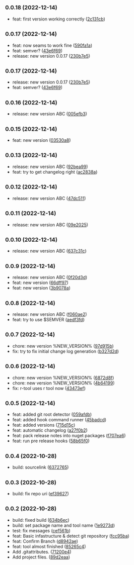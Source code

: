 ## <small>0.0.18 (2022-12-14)</small>

* feat: first version working correctly ([2c131cb](https://github.com/xenial-io/Xenial.RTool/commit/2c131cb))



## <small>0.0.17 (2022-12-14)</small>

* feat: now seams to work fine ([590fa1a](https://github.com/xenial-io/Xenial.RTool/commit/590fa1a))
* feat: semver? ([43e6f69](https://github.com/xenial-io/Xenial.RTool/commit/43e6f69))
* release: new version 0.0.17 ([230b7e5](https://github.com/xenial-io/Xenial.RTool/commit/230b7e5))



## <small>0.0.17 (2022-12-14)</small>

* release: new version 0.0.17 ([230b7e5](https://github.com/xenial-io/Xenial.RTool/commit/230b7e5))
* feat: semver? ([43e6f69](https://github.com/xenial-io/Xenial.RTool/commit/43e6f69))



## <small>0.0.16 (2022-12-14)</small>

* release: new version ABC ([005efb3](https://github.com/xenial-io/Xenial.RTool/commit/005efb3))



## <small>0.0.15 (2022-12-14)</small>

* feat: new version ([03530a8](https://github.com/xenial-io/Xenial.RTool/commit/03530a8))



## <small>0.0.13 (2022-12-14)</small>

* release: new version ABC ([92bea99](https://github.com/xenial-io/Xenial.RTool/commit/92bea99))
* feat: try to get changelog right ([ac2838a](https://github.com/xenial-io/Xenial.RTool/commit/ac2838a))



## <small>0.0.12 (2022-12-14)</small>

* release: new version ABC ([47dc511](https://github.com/xenial-io/Xenial.RTool/commit/47dc511))



## <small>0.0.11 (2022-12-14)</small>

* release: new version ABC ([09e2025](https://github.com/xenial-io/Xenial.RTool/commit/09e2025))



## <small>0.0.10 (2022-12-14)</small>

* release: new version ABC ([637c31c](https://github.com/xenial-io/Xenial.RTool/commit/637c31c))



## <small>0.0.9 (2022-12-14)</small>

* release: new version ABC ([0f20d3d](https://github.com/xenial-io/Xenial.RTool/commit/0f20d3d))
* feat: new version ([66dff97](https://github.com/xenial-io/Xenial.RTool/commit/66dff97))
* feat: new version ([3b9078a](https://github.com/xenial-io/Xenial.RTool/commit/3b9078a))



## <small>0.0.8 (2022-12-14)</small>

* release: new version ABC ([f060ae2](https://github.com/xenial-io/Xenial.RTool/commit/f060ae2))
* feat: try to use $SEMVER ([aedf3fd](https://github.com/xenial-io/Xenial.RTool/commit/aedf3fd))



## <small>0.0.7 (2022-12-14)</small>

* chore: new version %NEW_VERSION% ([97d915b](https://github.com/xenial-io/Xenial.RTool/commit/97d915b))
* fix: try to fix initial change log generation ([b327d2d](https://github.com/xenial-io/Xenial.RTool/commit/b327d2d))



## <small>0.0.6 (2022-12-14)</small>

* chore: new version %NEW_VERSION% ([6872d8f](https://github.com/xenial-io/Xenial.RTool/commit/6872d8f))
* chore: new version %NEW_VERSION% ([4b64199](https://github.com/xenial-io/Xenial.RTool/commit/4b64199))
* fix: r-tool uses r tool now ([43473ef](https://github.com/xenial-io/Xenial.RTool/commit/43473ef))



## <small>0.0.5 (2022-12-14)</small>

* feat: added git root detector ([059afdb](https://github.com/xenial-io/Xenial.RTool/commit/059afdb))
* feat: added hook command runner ([45badcd](https://github.com/xenial-io/Xenial.RTool/commit/45badcd))
* feat: added versions ([715d15c](https://github.com/xenial-io/Xenial.RTool/commit/715d15c))
* feat: automatic changelog ([a27f0b2](https://github.com/xenial-io/Xenial.RTool/commit/a27f0b2))
* feat: pack release notes into nuget packages ([f707ea6](https://github.com/xenial-io/Xenial.RTool/commit/f707ea6))
* feat: run pre release hooks ([58b65f0](https://github.com/xenial-io/Xenial.RTool/commit/58b65f0))



## <small>0.0.4 (2022-10-28)</small>

* build: sourcelink ([6372765](https://github.com/xenial-io/Xenial.RTool/commit/6372765))



## <small>0.0.3 (2022-10-28)</small>

* build: fix repo uri ([ef39627](https://github.com/xenial-io/Xenial.RTool/commit/ef39627))



## <small>0.0.2 (2022-10-28)</small>

* build: fixed build ([634b6ec](https://github.com/xenial-io/Xenial.RTool/commit/634b6ec))
* build: set package name and tool name ([1e9273d](https://github.com/xenial-io/Xenial.RTool/commit/1e9273d))
* test: fix messages ([cef561b](https://github.com/xenial-io/Xenial.RTool/commit/cef561b))
* feat: Basic infastructure & detect git repository ([fcc95ba](https://github.com/xenial-io/Xenial.RTool/commit/fcc95ba))
* feat: Confirm Branch ([d8942ae](https://github.com/xenial-io/Xenial.RTool/commit/d8942ae))
* feat: tool almost finished ([85265c4](https://github.com/xenial-io/Xenial.RTool/commit/85265c4))
* Add .gitattributes. ([71200e4](https://github.com/xenial-io/Xenial.RTool/commit/71200e4))
* Add project files. ([89d2eaa](https://github.com/xenial-io/Xenial.RTool/commit/89d2eaa))



